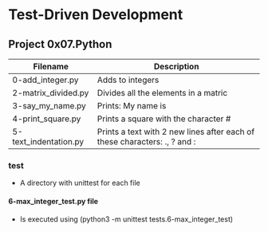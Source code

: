 # Test-Driven Development
## Project 0x07.Python

| Filename | Description |
| -------- | ----------- |
| 0-add_integer.py | Adds to integers |
| 2-matrix_divided.py | Divides all the elements in a matric |
| 3-say_my_name.py | Prints: My name is <first name> <last name> |
| 4-print_square.py | Prints a square with the character # |
| 5-text_indentation.py | Prints a text with 2 new lines after each of these characters: ., ? and : |

### test
 * A directory with unittest for each file
#### 6-max_integer_test.py file
 * Is executed using (python3 -m unittest tests.6-max_integer_test)
